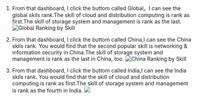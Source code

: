 
1. From that dashboard, I click the buttom called Global，I can see the global skils rank.The skill of cloud and distribution computing is rank as first.The skill of storage system and management is rank as the last.
![Global Ranking by Skill](https://ws2.sinaimg.cn/large/006tNbRwly1fv2cd8ucxdj31kw0wtjyj.jpg)


2. From that dashboard, I click the buttom called China,I can see the China skils rank. You would find that the second popular skill is networking & information security in China.The skill of storage system and management is rank as the last in China, too.
![China Ranking by Skill](https://ws3.sinaimg.cn/large/006tNbRwly1fv2ccz5q4sj31kw0u07bm.jpg)


 
3. From that dashboard, I click the buttom called India,I can see the India skils rank. You would find that the skill of cloud and distribution computing is rank as first.The skill of storage system and management is rank as the fourth in India.
![](https://ws1.sinaimg.cn/large/006tNbRwly1fv2ccryt8bj31kw0vgwlj.jpg)

